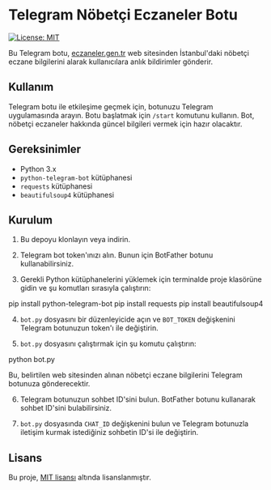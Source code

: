 # Telegram Nöbetçi Eczaneler Botu

[![License: MIT](https://img.shields.io/badge/License-MIT-yellow.svg)](https://opensource.org/licenses/MIT)

Bu Telegram botu, [eczaneler.gen.tr](https://www.eczaneler.gen.tr) web sitesinden İstanbul'daki nöbetçi eczane bilgilerini alarak kullanıcılara anlık bildirimler gönderir.

## Kullanım

Telegram botu ile etkileşime geçmek için, botunuzu Telegram uygulamasında arayın. Botu başlatmak için `/start` komutunu kullanın. Bot, nöbetçi eczaneler hakkında güncel bilgileri vermek için hazır olacaktır.

## Gereksinimler

- Python 3.x
- `python-telegram-bot` kütüphanesi
- `requests` kütüphanesi
- `beautifulsoup4` kütüphanesi

## Kurulum

1. Bu depoyu klonlayın veya indirin.

2. Telegram bot token'ınızı alın. Bunun için BotFather botunu kullanabilirsiniz.

3. Gerekli Python kütüphanelerini yüklemek için terminalde proje klasörüne gidin ve şu komutları sırasıyla çalıştırın:

pip install python-telegram-bot
pip install requests
pip install beautifulsoup4


4. `bot.py` dosyasını bir düzenleyicide açın ve `BOT_TOKEN` değişkenini Telegram botunuzun token'ı ile değiştirin.

5. `bot.py` dosyasını çalıştırmak için şu komutu çalıştırın:


python bot.py


Bu, belirtilen web sitesinden alınan nöbetçi eczane bilgilerini Telegram botunuza gönderecektir.

6. Telegram botunuzun sohbet ID'sini bulun. BotFather botunu kullanarak sohbet ID'sini bulabilirsiniz.

7. `bot.py` dosyasında `CHAT_ID` değişkenini bulun ve Telegram botunuzla iletişim kurmak istediğiniz sohbetin ID'si ile değiştirin.

## Lisans

Bu proje, [MIT lisansı](LICENSE) altında lisanslanmıştır.
